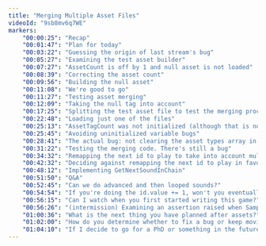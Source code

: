 ```yaml
---
title: "Merging Multiple Asset Files"
videoId: "9sb8mv6q7WE"
markers:
    "00:00:25": "Recap"
    "00:01:47": "Plan for today"
    "00:03:22": "Guessing the origin of last stream's bug"
    "00:05:27": "Examining the test asset builder"
    "00:07:27": "AssetCount is off by 1 and null asset is not loaded"
    "00:08:39": "Correcting the asset count"
    "00:09:56": "Building the null asset"
    "00:11:08": "We're good to go"
    "00:11:27": "Testing asset merging"
    "00:12:09": "Taking the null tag into account"
    "00:17:25": "Splitting the test asset file to test the merging procedure"
    "00:22:48": "Loading just one of the files"
    "00:25:13": "AssetTagCount was not initialized (although that is not the source of the error)"
    "00:25:45": "Avoiding uninitialized variable bugs"
    "00:28:41": "The actual bug: not clearing the asset types array in the test asset builder"
    "00:31:22": "Testing the merging code. There's still a bug"
    "00:34:32": "Remapping the next id to play to take into account multiple asset files"
    "00:42:32": "Deciding against remapping the next id to play in favor of explicit looping and chaining of sounds"
    "00:48:12": "Implementing GetNextSoundInChain"
    "00:51:50": "Q&A"
    "00:52:45": "Can we do advanced and then looped sounds?"
    "00:54:54": "If you're doing the id.value += 1, won't you eventually loop off the last sound asset?"
    "00:56:15": "Can I watch when you first started writing this game?"
    "00:56:26": "(intermission) Examining an assertion raised when SamplesPlayed exceeds SamplesCount in pitch-shifted sounds"
    "01:00:36": "What is the next thing you have planned after assets?"
    "01:02:00": "How do you determine whether to fix a bug or keep moving forward?"
    "01:04:10": "If I decide to go for a PhD or something in the future, will you give me the blessing to write about Compression-Oriented Programming?"
---
```

